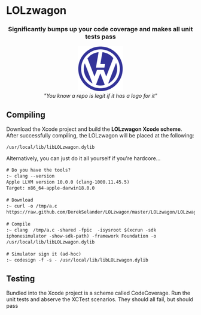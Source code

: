 # LOLzwagon

<h3 align="center">Significantly bumps up your code coverage and makes all unit tests pass</h3>

<p align="center">
  <img width="120" height="120" src="https://github.com/DerekSelander/LOLzwagon/raw/master/media/logo.png">
  <br />
  <i>"You know a repo is legit if it has a logo for it"</i>
</p>



## Compiling

Download the Xcode project and build the **LOLzwagon Xcode scheme**. After successfully compiling, the LOLzwagon will be placed at the following:

```
/usr/local/lib/libLOLzwagon.dylib
```

Alternatively, you can just do it all yourself if you're hardcore...

```
# Do you have the tools?
:~ clang --version
Apple LLVM version 10.0.0 (clang-1000.11.45.5)
Target: x86_64-apple-darwin18.0.0

# Download
:~ curl -o /tmp/a.c https://raw.github.com/DerekSelander/LOLzwagon/master/LOLzwagon/LOLzwagon.m

# Compile
:~ clang  /tmp/a.c -shared -fpic  -isysroot $(xcrun -sdk iphonesimulator -show-sdk-path) -framework Foundation -o /usr/local/lib/libLOLzwagon.dylib 

# Simulator sign it (ad-hoc)
:~ codesign -f -s - /usr/local/lib/libLOLzwagon.dylib
```

## Testing

Bundled into the Xcode project is a scheme called CodeCoverage. Run the unit tests and abserve the XCTest scenarios. They should all fail, but should pass

